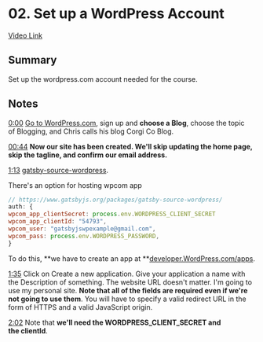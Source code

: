 # 02. Set up a WordPress Account

[Video Link](https://egghead.io/lessons/gatsby-set-up-a-wordpress-account#t=00)

## Summary

Set up the wordpress.com account needed for the course.

## Notes

[0:00](https://egghead.io/lessons/gatsby-set-up-a-wordpress-account#t=00) [Go to WordPress.com](https://wordpress.com/start/user?ref=logged-out-homepage-lp), sign up and **choose a Blog**, choose the topic of Blogging, and Chris calls his blog Corgi Co Blog.

[00:44](https://egghead.io/lessons/gatsby-set-up-a-wordpress-account#t=44) **Now our site has been created. We'll skip updating the home page, skip the tagline, and confirm our email address.**

[1:13](https://egghead.io/lessons/gatsby-set-up-a-wordpress-account#t=73) [gatsby-source-wordpress](https://www.gatsbyjs.org/packages/gatsby-source-wordpress/).

There's an option for hosting wpcom app

```js
// https://www.gatsbyjs.org/packages/gatsby-source-wordpress/
auth: {
wpcom_app_clientSecret: process.env.WORDPRESS_CLIENT_SECRET
wpcom_app_clientId: "54793",
wpcom_user: "gatsbyjswpexample@gmail.com",
wpcom_pass: process.env.WORDPRESS_PASSWORD,
}
```

To do this, **we have to create an app at **[developer.WordPress.com/apps](https://developer.wordpress.com/apps).

[1:35](https://egghead.io/lessons/gatsby-set-up-a-wordpress-account#t=95) Click on Create a new application. Give your application a name with the Description of something. The website URL doesn't matter. I'm going to use my personal site. **Note that all of the fields are required even if we're not going to use them**. You will have to specify a valid redirect URL in the form of HTTPS and a valid JavaScript origin.

[2:02](https://egghead.io/lessons/gatsby-set-up-a-wordpress-account#t=122) Note that **we'll need the WORDPRESS_CLIENT_SECRET and the clientId**.
